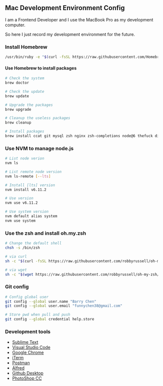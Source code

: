 ## Mac Development Environment Config

I am a Frontend Developer and I use the MacBook Pro as my development computer.

So here I just record my development environment for the future.

### Install Homebrew

```bash
/usr/bin/ruby -e "$(curl -fsSL https://raw.githubusercontent.com/Homebrew/install/master/install)"
```

#### Use Homebrew to install packages

```bash
# Check the system
brew doctor

# Check the update
brew update

# Upgrade the packages
brew upgrade

# Cleanup the useless packages
brew cleanup

# Install packages
brew install ccat git mysql zsh nginx zsh-completions node@6 thefuck diff-so-fancy nvm tmux autojump macvim ruby wget catimg mongodb
```

### Use NVM to manage node.js

```bash
# List node verion
nvm ls

# List remote node version
nvm ls-remote [--lts]

# Install [lts] version
nvm install v6.11.2

# Use version
nvm use v6.11.2

# Use system version
nvm default alias system
nvm use system
```

### Use the zsh and install oh.my.zsh

```bash
# Change the default shell
chsh -s /bin/zsh

# via curl
sh -c "$(curl -fsSL https://raw.githubusercontent.com/robbyrussell/oh-my-zsh/master/tools/install.sh)"

# via wget
sh -c "$(wget https://raw.githubusercontent.com/robbyrussell/oh-my-zsh/master/tools/install.sh -O -)"
```

### Git config

```bash
# Config global user
git config --global user.name "Barry Chen"
git config --global user.email "funnychen38@gmail.com"

# Store pwd when pull and push
git config --global credential help.store
```

### Development tools

- [Sublime Text][1]
- [Visual Studio Code][2]
- [Google Chrome][3]
- [iTerm][4]
- [Postman][5]
- [Alfred][6]
- [Github Desktop][7]
- [PhotoShop CC][8]

<!-- Urls -->

[1]: https://www.sublimetext.com/
[2]: https://code.visualstudio.com/
[3]: https://www.google.com/chrome/browser/desktop/index.html
[4]: https://www.iterm2.com/
[5]: https://www.getpostman.com/postman
[6]: https://www.alfredapp.com/
[7]: https://desktop.github.com/
[8]: http://www.adobe.com/products/photoshop.html?promoid=PC1PQQ5T&mv=other
